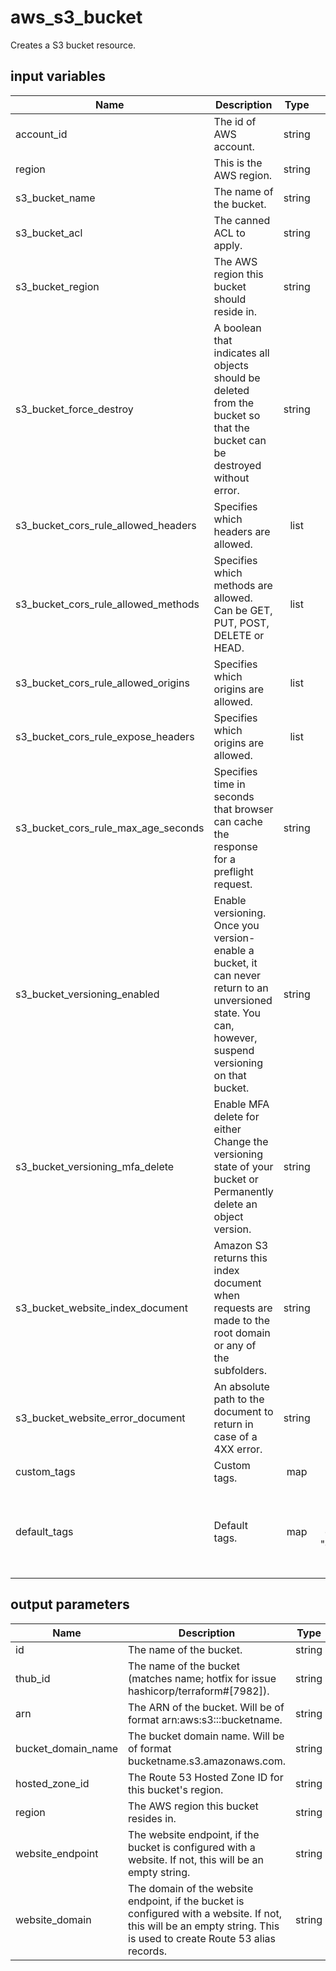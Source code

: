 # aws_s3_bucket

Creates a S3 bucket resource.

## input variables

| Name | Description | Type | Default | Required |
|------|-------------|:----:|:-----:|:-----:|
|account_id|The id of AWS account.|string||Yes|
|region|This is the AWS region.|string|us-east-1|Yes|
|s3_bucket_name|The name of the bucket.|string||Yes|
|s3_bucket_acl|The canned ACL to apply.|string|private|No|
|s3_bucket_region|The AWS region this bucket should reside in.|string||Yes|
|s3_bucket_force_destroy|A boolean that indicates all objects should be deleted from the bucket so that the bucket can be destroyed without error.|string|false|No|
|s3_bucket_cors_rule_allowed_headers|Specifies which headers are allowed.|list|["*"]|No|
|s3_bucket_cors_rule_allowed_methods|Specifies which methods are allowed. Can be GET, PUT, POST, DELETE or HEAD.|list|["PUT","POST"]|No|
|s3_bucket_cors_rule_allowed_origins|Specifies which origins are allowed.|list|["*"]|No|
|s3_bucket_cors_rule_expose_headers|Specifies which origins are allowed.|list|["ETag"]|No|
|s3_bucket_cors_rule_max_age_seconds|Specifies time in seconds that browser can cache the response for a preflight request.|string|"3000"|No|
|s3_bucket_versioning_enabled|Enable versioning. Once you version-enable a bucket, it can never return to an unversioned state. You can, however, suspend versioning on that bucket.|string|false|No|
|s3_bucket_versioning_mfa_delete|Enable MFA delete for either Change the versioning state of your bucket or Permanently delete an object version.|string|false|No|
|s3_bucket_website_index_document|Amazon S3 returns this index document when requests are made to the root domain or any of the subfolders.|string||Yes|
|s3_bucket_website_error_document|An absolute path to the document to return in case of a 4XX error.|string||Yes|
|custom_tags|Custom tags.|map||No|
|default_tags|Default tags.|map|{"ThubName"= "{{ name }}","ThubCode"= "{{ code }}","ThubEnv"= "default","Description" = "Managed by TerraHub"}|No|


## output parameters

| Name | Description | Type |
|------|-------------|:----:|
|id|The name of the bucket.|string|
|thub_id|The name of the bucket (matches name; hotfix for issue hashicorp/terraform#[7982]).|string|
|arn|The ARN of the bucket. Will be of format arn:aws:s3:::bucketname.|string|
|bucket_domain_name|The bucket domain name. Will be of format bucketname.s3.amazonaws.com.|string|
|hosted_zone_id|The Route 53 Hosted Zone ID for this bucket's region.|string|
|region|The AWS region this bucket resides in.|string|
|website_endpoint|The website endpoint, if the bucket is configured with a website. If not, this will be an empty string.|string|
|website_domain|The domain of the website endpoint, if the bucket is configured with a website. If not, this will be an empty string. This is used to create Route 53 alias records.|string|
